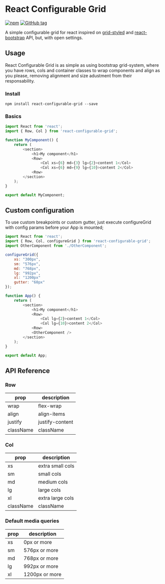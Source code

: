 # React Configurable Grid
[![npm](https://img.shields.io/npm/dt/react-configurable-grid.svg)]()
[![GitHub tag](https://img.shields.io/github/tag/andre-araujo/react-configurable-grid.svg)]()

A simple configurable grid for react inspired on [grid-styled](https://github.com/jxnblk/grid-styled) and [react-bootstrap](https://github.com/react-bootstrap/react-bootstrap) API, but, with open settings.

## Usage

React Configurable Grid is as simple as using bootstrap grid-system, where you have rows, cols and container classes to wrap components and align as you please, removing alignment and size adustment from their responsability.

### Install

`npm install react-configurable-grid --save`

### Basics

```javascript
import React from 'react';
import { Row, Col } from 'react-configurable-grid';

function MyComponent() {
    return (
        <section>
            <h1>My component</h1>
            <Row>
                <Col xs={6} md={3} lg={2}>content 1</Col>
                <Col xs={6} md={9} lg={10}>content 2</Col>
            <Row>
        </section>
    );
}

export default MyComponent;

```

## Custom configuration

To use custom breakpoints or custom gutter, just execute configureGrid with config params before your App is mounted;

```javascript
import React from 'react';
import { Row, Col, configureGrid } from 'react-configurable-grid';
import OtherComponent from './OtherComponent';

configureGrid({
    xs: "300px",
    sm: "576px",
    md: "768px",
    lg: "992px",
    xl: "1200px"
    gutter: "60px"
});

function App() {
    return (
        <section>
            <h1>My component</h1>
            <Row>
                <Col lg={2}>content 1</Col>
                <Col lg={10}>content 2</Col>
            <Row>
            <OtherComponent />
        </section>
    );
}

export default App;

```

## API Reference

### Row

| prop | description |
| --------- | ----------- |
| wrap | flex-wrap |
| align | align-items |
| justify | justify-content |
| className | className |

### Col

| prop | description |
| --------- | ----------- |
| xs | extra small cols |
| sm | small cols |
| md | medium cols |
| lg | large cols |
| xl | extra large cols |
| className | className |

### Default media queries

| prop | description |
| --------- | ----------- |
| xs | 0px or more |
| sm | 576px or more |
| md | 768px or more |
| lg | 992px or more |
| xl | 1200px or more |
